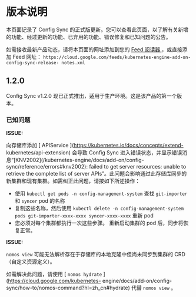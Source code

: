 #  版本说明

本页面记录了 Config Sync 的正式版更新。您可以查看此页面，以了解有关新增的功能、经过更新的功能、已弃用的功能、错误修复和已知问题的公告。

如需接收最新产品动态，请将本页面的网址添加到您的 [ Feed 阅读器
](https://wikipedia.org/wiki/Comparison_of_feed_aggregators) ，或直接添加 Feed 网址： `
https://cloud.google.com/feeds/kubernetes-engine-add-on-config-sync-release-
notes.xml `

##  1.2.0

Config Sync v1.2.0 现已正式推出，适用于生产环境。这是该产品的第一个版本。

###  已知问题

**ISSUE:**

向存储库添加 [ APIService ](https://kubernetes.io/docs/concepts/extend-
kubernetes/api-extension) 会导致 Config Sync
进入错误状态，并显示错误消息“[KNV2002](/kubernetes-engine/docs/add-on/config-
sync/reference/errors#knv2002): failed to get server resources: unable to
retrieve the complete list of server
APIs”。此问题会影响通过此存储库同步的新集群和现有集群。如需纠正此问题，请按如下所述操作：

* 使用 ` kubectl get pods -n config-management-system ` 查找 ` git-importer ` 和 ` syncer ` pod 的名称 
* 复制这些名称，然后使用 ` kubectl delete -n config-management-system pods git-importer-xxxx-xxxx syncer-xxxx-xxxx ` 重新 pod 
* 您必须对每个集群都执行一次这些步骤。 
重新启动集群的 pod 后，同步将恢复正常。

**ISSUE:**

` nomos view ` 可能无法解析存在于存储库的本地克隆中但尚未同步到集群的 CRD（自定义资源定义）。

如需解决此问题，请使用 [ ` nomos hydrate ` ](https://cloud.google.com/kubernetes-
engine/docs/add-on/config-sync/how-to/nomos-command?hl=zh_cn#hydrate) 代替 `
nomos view ` 。


